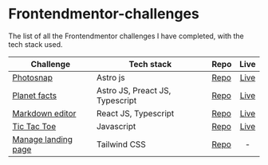 # Frontendmentor-challenges
The list of all the Frontendmentor challenges I have completed, with the tech stack used.

| Challenge | Tech stack | Repo | Live |
| --- | --- | --- | :-: |
| [Photosnap](https://www.frontendmentor.io/challenges/photosnap-multipage-website-nMDSrNmNW) | Astro js | [Repo](https://github.com/Av1-Lv5/photosnap-FM) | [Live](https://photosnap-fm-alvs.netlify.app/) |
| [Planet facts](https://www.frontendmentor.io/challenges/planets-fact-site-gazqN8w_f) | Astro JS, Preact JS, Typescript | [Repo](https://github.com/Av1-Lv5/planet-facts-FM) | [Live](https://planet-facts-fm-alvs.netlify.app) |
| [Markdown editor](https://www.frontendmentor.io/challenges/inbrowser-markdown-editor-r16TrrQX9) | React JS, Typescript | [Repo](https://github.com/Av1-Lv5/markdown-editor-FM) | [Live](https://mde-fm-alvs.netlify.app) |
| [Tic Tac Toe](https://www.frontendmentor.io/challenges/tic-tac-toe-game-Re7ZF_E2v) | Javascript | [Repo](https://github.com/Av1-Lv5/Tic-Tac-Toe-FM) | [Live](https://tictactoe-fm-alvs.netlify.app) |
| [Manage landing page](https://www.frontendmentor.io/challenges/manage-landing-page-SLXqC6P5) | Tailwind CSS | [Repo](https://github.com/Av1-Lv5/manage-landing-page-FM) | - |
